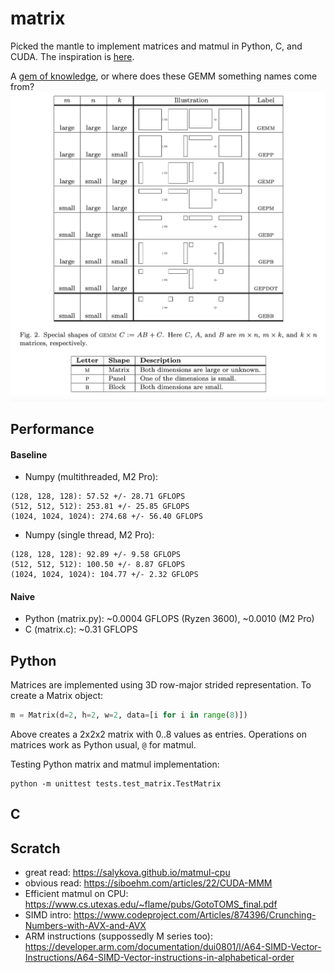 # matrix

Picked the mantle to implement matrices and matmul in Python, C, and CUDA. The inspiration is [here](https://github.com/spikedoanz/matmul). 

A [gem of knowledge](https://www.cs.utexas.edu/~flame/pubs/GotoTOMS_final.pdf), or where does these GEMM something names come from?
![alt text](images/matmul_naming.png)


## Performance

#### Baseline 
- Numpy (multithreaded, M2 Pro): 
```
(128, 128, 128): 57.52 +/- 28.71 GFLOPS
(512, 512, 512): 253.81 +/- 25.85 GFLOPS
(1024, 1024, 1024): 274.68 +/- 56.40 GFLOPS
```
- Numpy (single thread, M2 Pro):
```
(128, 128, 128): 92.89 +/- 9.58 GFLOPS
(512, 512, 512): 100.50 +/- 8.87 GFLOPS
(1024, 1024, 1024): 104.77 +/- 2.32 GFLOPS
```

#### Naive
- Python (matrix.py): ~0.0004 GFLOPS (Ryzen 3600), ~0.0010 (M2 Pro)
- C      (matrix.c): ~0.31 GFLOPS

## Python

Matrices are implemented using 3D row-major strided representation. To create a Matrix object:

```python
m = Matrix(d=2, h=2, w=2, data=[i for i in range(8)])
```

Above creates a 2x2x2 matrix with 0..8 values as entries. Operations on matrices work as Python usual, `@` for matmul.

Testing Python matrix and matmul implementation:
```
python -m unittest tests.test_matrix.TestMatrix
```

## C


## Scratch

- great read: https://salykova.github.io/matmul-cpu
- obvious read: https://siboehm.com/articles/22/CUDA-MMM
- Efficient matmul on CPU: https://www.cs.utexas.edu/~flame/pubs/GotoTOMS_final.pdf
- SIMD intro: https://www.codeproject.com/Articles/874396/Crunching-Numbers-with-AVX-and-AVX
- ARM instructions (suppossedly M series too): https://developer.arm.com/documentation/dui0801/l/A64-SIMD-Vector-Instructions/A64-SIMD-Vector-instructions-in-alphabetical-order
